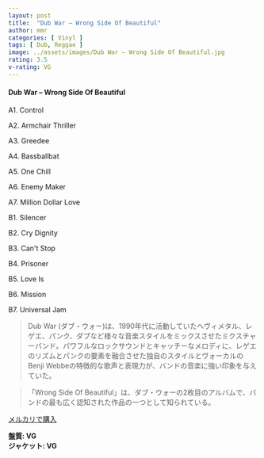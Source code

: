 ```yaml
---
layout: post
title:  "Dub War – Wrong Side Of Beautiful"
author: mmr
categories: [ Vinyl ]
tags: [ Dub, Reggae ]
image: ../assets/images/Dub War – Wrong Side Of Beautiful.jpg
rating: 3.5
v-rating: VG
---
```


#### Dub War – Wrong Side Of Beautiful

A1. Control

A2. Armchair Thriller

A3. Greedee

A4. Bassballbat

A5. One Chill

A6. Enemy Maker

A7. Million Dollar Love

B1. Silencer

B2. Cry Dignity

B3. Can't Stop

B4. Prisoner

B5. Love Is

B6. Mission

B7. Universal Jam

> Dub War (ダブ・ウォー)は、1990年代に活動していたヘヴィメタル、レゲエ、パンク、ダブなど様々な音楽スタイルをミックスさせたミクスチャーバンド。パワフルなロックサウンドとキャッチーなメロディに、レゲエのリズムとパンクの要素を融合させた独自のスタイルとヴォーカルのBenji Webbeの特徴的な歌声と表現力が、バンドの音楽に強い印象を与えていた。

> 「Wrong Side Of Beautiful」は、ダブ・ウォーの2枚目のアルバムで、バンドの最も広く認知された作品の一つとして知られている。

[メルカリで購入](https://jp.mercari.com/item/m79906775059)

<div class="mt-4 mb-4 d-flex align-items-center">
<strong class="mr-1">盤質: VG</strong>
</div>
<div class="mt-4 mb-4 d-flex align-items-center">
<strong class="mr-1">ジャケット: VG</strong>
</div>
